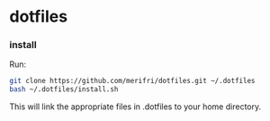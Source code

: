# dotfiles

### install

Run:

```bash
git clone https://github.com/merifri/dotfiles.git ~/.dotfiles
bash ~/.dotfiles/install.sh
```

This will link the appropriate files in .dotfiles to your home directory.
